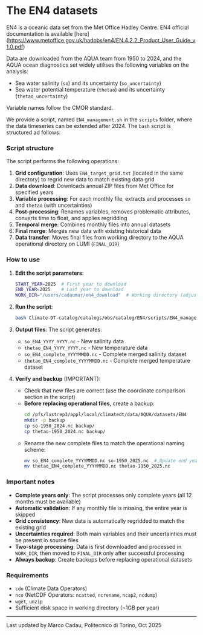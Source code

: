# The EN4 datasets

EN4 is a oceanic data set from the Met Office Hadley Centre. EN4 official documentation is 
available [here] (https://www.metoffice.gov.uk/hadobs/en4/EN.4.2.2_Product_User_Guide_v1.0.pdf)

Data are downloaded from the AQUA team from 1950 to 2024, and the AQUA ocean diagnostics set 
widely utilises the following variables on the analysis:

- Sea water salinity (`so`) and its uncertainty (`so_uncertainty`)
- Sea water potential temperature (`thetao`) and its uncertainty (`thetao_uncertainty`)

Variable names follow the CMOR standard.

We provide a script, named `EN4_management.sh` in the `scripts` folder, where the data timeseries 
can be extended after 2024. The `bash` script is structured ad follows: 

### Script structure

The script performs the following operations:

1. **Grid configuration**: Uses `EN4_target_grid.txt` (located in the same directory) to regrid 
   new data to match existing data grid
2. **Data download**: Downloads annual ZIP files from Met Office for specified years
3. **Variable processing**: For each monthly file, extracts and processes `so` and `thetao` 
   (with uncertainties)
4. **Post-processing**: Renames variables, removes problematic attributes, converts time to float, 
   and applies regridding
5. **Temporal merge**: Combines monthly files into annual datasets
6. **Final merge**: Merges new data with existing historical data
7. **Data transfer**: Moves final files from working directory to the AQUA operational directory 
   on LUMI (`FINAL_DIR`)

### How to use

1. **Edit the script parameters**:
   ```bash
   START_YEAR=2025  # First year to download
   END_YEAR=2025    # Last year to download
   WORK_DIR="/users/cadaumar/en4_download"  # Working directory (adjust as needed)
   ```

2. **Run the script**:
   ```bash
   bash Climate-DT-catalog/catalogs/obs/catalog/EN4/scripts/EN4_management.sh
   ```

3. **Output files**: The script generates:
   - `so_EN4_YYYY_YYYY.nc` - New salinity data
   - `thetao_EN4_YYYY_YYYY.nc` - New temperature data
   - `so_EN4_complete_YYYYMMDD.nc` - Complete merged salinity dataset
   - `thetao_EN4_complete_YYYYMMDD.nc` - Complete merged temperature dataset

4. **Verify and backup** (IMPORTANT):
   - Check that new files are correct (use the coordinate comparison section in the script)
   - **Before replacing operational files**, create a backup:
     ```bash
     cd /pfs/lustrep3/appl/local/climatedt/data/AQUA/datasets/EN4
     mkdir -p backup
     cp so-1950_2024.nc backup/
     cp thetao-1950_2024.nc backup/
     ```
   - Rename the new complete files to match the operational naming scheme:
     ```bash
     mv so_EN4_complete_YYYYMMDD.nc so-1950_2025.nc  # Update end year
     mv thetao_EN4_complete_YYYYMMDD.nc thetao-1950_2025.nc
     ```

### Important notes

- **Complete years only**: The script processes only complete years (all 12 months must be 
available)
- **Automatic validation**: If any monthly file is missing, the entire year is skipped
- **Grid consistency**: New data is automatically regridded to match the existing grid
- **Uncertainties required**: Both main variables and their uncertainties must be present in 
source files
- **Two-stage processing**: Data is first downloaded and processed in `WORK_DIR`, then moved to 
`FINAL_DIR` only after successful processing
- **Always backup**: Create backups before replacing operational datasets

### Requirements

- `cdo` (Climate Data Operators)
- `nco` (NetCDF Operators: `ncatted`, `ncrename`, `ncap2`, `ncdump`)
- `wget`, `unzip`
- Sufficient disk space in working directory (~1GB per year)

---------
Last updated by Marco Cadau, Politecnico di Torino, Oct 2025